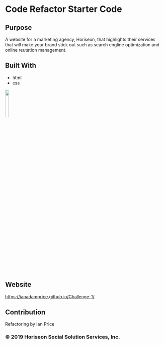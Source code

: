 # Code Refactor Starter Code

## Purpose
A website for a marketing agency, Horiseon, that highlights their services that will make your brand stick out such as search engline optimization and online reutation management.

## Built With
* html
* css


<img src="/Users/ianprice/Desktop/Bootcamp/Challenge1/01-html-css-git-homework-demo.png" width="15%"></img>

## Website 
https://ianadamprice.github.io/Challenge-1/
## Contribution
Refactoring by Ian Price
### &copy; 2019 Horiseon Social Solution Services, Inc.
